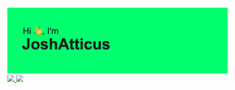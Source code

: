![banner](header.png)
<a href="https://neubot.joshatticus.site" target="_blank">
  <img src="https://github.com/user-attachments/assets/1189ca87-bba4-4b68-917f-92da0efc26c3" style="height: 270px">
</a>
<a href="https://joshatticus.site" target="_blank">
  <img src="https://github.com/user-attachments/assets/e946e19d-c4d7-4797-88d6-e76846ef1279" style="height: 270px">
</a>
